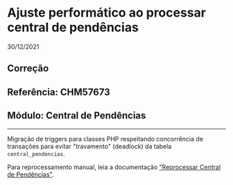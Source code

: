 # Ajuste performático ao processar central de pendências
30/12/2021
## Correção
## Referência: CHM57673
## Módulo: Central de Pendências
***

Migração de triggers para classes PHP respeitando concorrência de transações para evitar "travamento" (deadlock) da tabela `central_pendencias`.

Para reprocessamento manual, leia a documentação ["Reprocessar Central de Pendências"](?i=pt-BR&p=dev_central_de_pendencias_reprocessar).